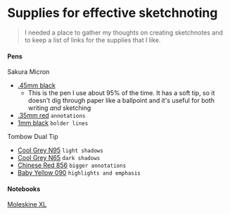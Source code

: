 # Supplies for effective sketchnoting
> I needed a place to gather my thoughts on creating sketchnotes and to keep a list of links for the supplies that I like.

#### Pens

Sakura Micron
- [.45mm black](http://amzn.com/B007OQ2RPE)
  - This is the pen I use about 95% of the time. It has a soft tip, so it doesn't dig through paper like a ballpoint and it's useful for both writing _and_ sketching
- [.35mm red](http://amzn.com/B0019CZZBW) `annotations`
- [1mm black](http://amzn.com/B0026HL23Y) `bolder lines`

Tombow Dual Tip
- [Cool Grey N95](http://amzn.com/B000KNQ0NS) `light shadows`
- [Cool Grey N65](http://amzn.com/B000KNJUOY) `dark shadows`
- [Chinese Red 856](http://amzn.com/B000XAORFQ) `bigger annotations`
- [Baby Yellow 090](http://amzn.com/B000KNJUBW) `highlights and emphasis`

#### Notebooks
[Moleskine XL](http://amzn.com/8883707265)
